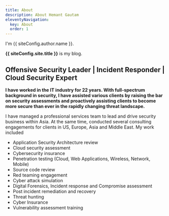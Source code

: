 ```yaml
---
title: About
description: About Hemant Gautam
eleventyNavigation:
  key: About
  order: 1
---
```


I'm {{ siteConfig.author.name }}.

**{{ siteConfig.site.title }}** is my blog.

## Offensive Security Leader | Incident Responder | Cloud Security Expert
**I have worked in the IT industry for 22 years. With full-spectrum background in security, I have assisted various clients by raising the bar on security assessments and proactively assisting clients to become more secure than ever in the rapidly changing threat landscape.**

I have managed a professional services team to lead and drive security business within Asia. At the same time, conducted several consulting engagements for clients in US, Europe, Asia and Middle East. My work included
- Application Security Architecture review
- Cloud security assessment
- Cybersecurity insurance
- Penetration testing (Cloud, Web Applications, Wireless, Network, Mobile)
- Source code review
- Red teaming engagement
- Cyber attack simulation
- Digital Forensics, Incident response and Compromise assessment
- Post incident remediation and recovery
- Threat hunting
- Cyber Insurance
- Vulnerability assessment training
